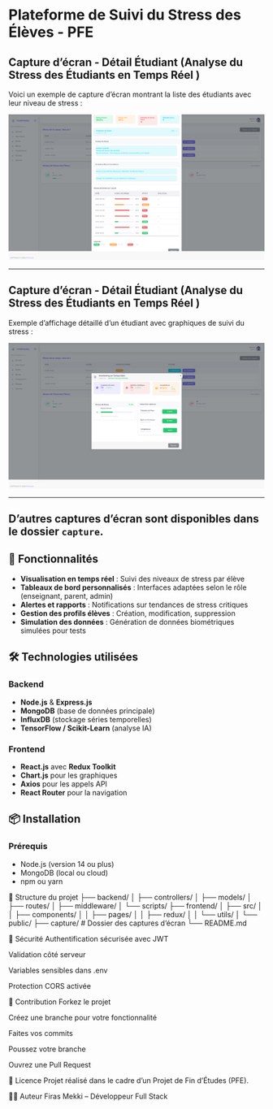 # Plateforme de Suivi du Stress des Élèves - PFE

## Capture d’écran - Détail Étudiant (Analyse du Stress des Étudiants en Temps Réel )

Voici un exemple de capture d’écran montrant la liste des étudiants avec leur niveau de stress :

![Liste des étudiants](./capture/localhost_3000_students%20(7).png)

---

## Capture d’écran - Détail Étudiant (Analyse du Stress des Étudiants en Temps Réel )


Exemple d’affichage détaillé d’un étudiant avec graphiques de suivi du stress :

![Détail étudiant](./capture/localhost_3000_students%20(8).png)

---

## D’autres captures d’écran sont disponibles dans le dossier `capture`.

## 🚀 Fonctionnalités

- **Visualisation en temps réel** : Suivi des niveaux de stress par élève
- **Tableaux de bord personnalisés** : Interfaces adaptées selon le rôle (enseignant, parent, admin)
- **Alertes et rapports** : Notifications sur tendances de stress critiques
- **Gestion des profils élèves** : Création, modification, suppression
- **Simulation des données** : Génération de données biométriques simulées pour tests

## 🛠️ Technologies utilisées

### Backend
- **Node.js** & **Express.js**
- **MongoDB** (base de données principale)
- **InfluxDB** (stockage séries temporelles)
- **TensorFlow / Scikit-Learn** (analyse IA)

### Frontend
- **React.js** avec **Redux Toolkit**
- **Chart.js** pour les graphiques
- **Axios** pour les appels API
- **React Router** pour la navigation

## 📦 Installation

### Prérequis
- Node.js (version 14 ou plus)
- MongoDB (local ou cloud)
- npm ou yarn


📁 Structure du projet
├── backend/
│   ├── controllers/
│   ├── models/
│   ├── routes/
│   ├── middleware/
│   └── scripts/
├── frontend/
│   ├── src/
│   │   ├── components/
│   │   ├── pages/
│   │   ├── redux/
│   │   └── utils/
│   └── public/
├── capture/           # Dossier des captures d’écran
└── README.md


🔐 Sécurité
Authentification sécurisée avec JWT

Validation côté serveur

Variables sensibles dans .env

Protection CORS activée

🤝 Contribution
Forkez le projet

Créez une branche pour votre fonctionnalité

Faites vos commits

Poussez votre branche

Ouvrez une Pull Request

📄 Licence
Projet réalisé dans le cadre d’un Projet de Fin d’Études (PFE).

👨‍💻 Auteur
Firas Mekki – Développeur Full Stack
